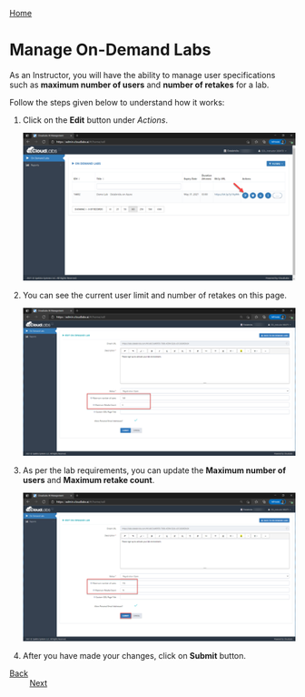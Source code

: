 [Home](./../README.md)

# Manage On-Demand Labs

As an Instructor, you will have the ability to manage user specifications such as **maximum number of users** and **number of retakes** for a lab.

Follow the steps given below to understand how it works:

1. Click on the **Edit** button under _Actions_.

    <kbd> ![](media/image5.png) </kbd>

2. You can see the current user limit and number of retakes on this page.

    <kbd> ![](media/image6.png) </kbd>

3. As per the lab requirements, you can update the **Maximum number of users** and **Maximum retake count**.

    <kbd> ![](media/image7.png) </kbd>

4. After you have made your changes, click on **Submit** button. 



[Back](.//Login-to-CloudLabs-readme.md)&nbsp;&nbsp;&nbsp;&nbsp;&nbsp;&nbsp;&nbsp;&nbsp;&nbsp;&nbsp;&nbsp;&nbsp;&nbsp;&nbsp;&nbsp;&nbsp;&nbsp;&nbsp;&nbsp;&nbsp;&nbsp;&nbsp;&nbsp;&nbsp;&nbsp;&nbsp;&nbsp;&nbsp;&nbsp;&nbsp;&nbsp;&nbsp;&nbsp;&nbsp;&nbsp;&nbsp;&nbsp;&nbsp;&nbsp;&nbsp;&nbsp;&nbsp;&nbsp;&nbsp;&nbsp;&nbsp;&nbsp;&nbsp;&nbsp;&nbsp;&nbsp;&nbsp;&nbsp;&nbsp;&nbsp;&nbsp;&nbsp;&nbsp;&nbsp;&nbsp;&nbsp;&nbsp;&nbsp;&nbsp;&nbsp;&nbsp;&nbsp;&nbsp;&nbsp;&nbsp;&nbsp;&nbsp;&nbsp;&nbsp;&nbsp;&nbsp;&nbsp;&nbsp;&nbsp;&nbsp;&nbsp;&nbsp;&nbsp;&nbsp;&nbsp;&nbsp;&nbsp;&nbsp;&nbsp;&nbsp;&nbsp;&nbsp;&nbsp;&nbsp;&nbsp;&nbsp;&nbsp;&nbsp;&nbsp;&nbsp;&nbsp;&nbsp;&nbsp;&nbsp;&nbsp;&nbsp;&nbsp;&nbsp;&nbsp;&nbsp;&nbsp;&nbsp;&nbsp;&nbsp;&nbsp;&nbsp;&nbsp;&nbsp;&nbsp;&nbsp;&nbsp;&nbsp;&nbsp;&nbsp;&nbsp;&nbsp;&nbsp;&nbsp;[Next](./Add-Myself-Dedicated-Workspace-for-Instructors-readme.md) 
